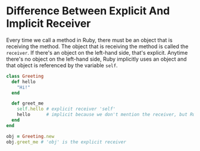 # Difference Between Explicit And Implicit Receiver

Every time we call a method in Ruby, there must be an object that is receiving the method. The object that is receiving the method is called the `receiver`. If there's an object on the left-hand side, that's explicit. Anytime there's no object on the left-hand side, Ruby implicitly uses an object and that object is referenced by the variable `self`.

```ruby
class Greeting
  def hello
    "Hi!"
  end

  def greet_me
    self.hello # explicit receiver 'self'
    hello      # implicit because we don't mention the receiver, but Ruby implicitly uses the variable `self`
  end
end

obj = Greeting.new
obj.greet_me # 'obj' is the explicit receiver
```
